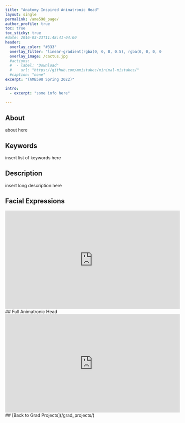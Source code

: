 ```yaml
---
title: "Anatomy Inspired Animatronic Head"
layout: single
permalink: /ame598_page/
author_profile: true
toc: true
toc_sticky: true
#date: 2016-03-23T11:48:41-04:00
header:
  overlay_color: "#333"
  overlay_filter: "linear-gradient(rgba(0, 0, 0, 0.5), rgba(0, 0, 0, 0.5))"
  overlay_image: /cactus.jpg
  #actions:
  #  - label: "Download"
  #    url: "https://github.com/mmistakes/minimal-mistakes/"
  #caption: "none"
excerpt: "(AME598 Spring 2022)"

intro: 
  - excerpt: "some info here"   
   
---
```


## About
about here

## Keywords
insert list of keywords here

## Description
insert long description here

## Facial Expressions 
<iframe width="560" height="315" src="https://www.youtube.com/embed/X9lzpiYa7aQ" title="YouTube video player" frameborder="0" allow="accelerometer; autoplay; clipboard-write; encrypted-media; gyroscope; picture-in-picture" allowfullscreen></iframe>
## Full Animatronic Head
<iframe width="560" height="315" src="https://www.youtube.com/embed/oKy2dadO6-c" title="YouTube video player" frameborder="0" allow="accelerometer; autoplay; clipboard-write; encrypted-media; gyroscope; picture-in-picture" allowfullscreen></iframe>
## [Back to Grad Projects](/grad_projects/)
